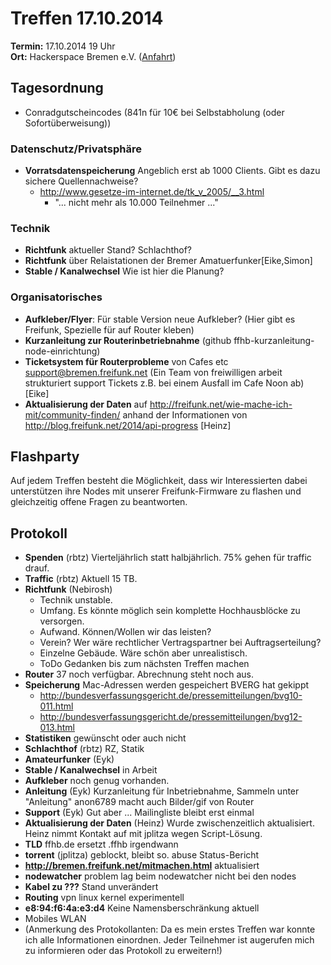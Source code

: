 # Treffen 17.10.2014

**Termin:** 17.10.2014 19 Uhr
<br>
**Ort:** Hackerspace Bremen e.V. ([Anfahrt](https://www.hackerspace-bremen.de/anfahrt/))

## Tagesordnung

* Conradgutscheincodes (841n für 10€ bei Selbstabholung (oder Sofortüberweisung))

### Datenschutz/Privatsphäre

* **Vorratsdatenspeicherung** Angeblich erst ab 1000 Clients. Gibt es dazu sichere Quellennachweise?
  * http://www.gesetze-im-internet.de/tk_v_2005/__3.html
    * "... nicht mehr als 10.000 Teilnehmer ..."

### Technik
* **Richtfunk** aktueller Stand? Schlachthof?
* **Richtfunk** über Relaistationen der Bremer Amatuerfunker[Eike,Simon]
* **Stable / Kanalwechsel** Wie ist hier die Planung?


### Organisatorisches
* **Aufkleber/Flyer**: Für stable Version neue Aufkleber? (Hier gibt es Freifunk, Spezielle für auf Router kleben)
* **Kurzanleitung zur Routerinbetriebnahme** (github ffhb-kurzanleitung-node-einrichtung)
* **Ticketsystem für Routerprobleme** von Cafes etc support@bremen.freifunk.net
(Ein Team von freiwilligen arbeit strukturiert support Tickets z.B. bei einem Ausfall im Cafe Noon ab) [Eike]
* **Aktualisierung der Daten** auf http://freifunk.net/wie-mache-ich-mit/community-finden/ anhand der Informationen von http://blog.freifunk.net/2014/api-progress [Heinz]

## Flashparty 
Auf jedem Treffen besteht die Möglichkeit, dass wir Interessierten dabei unterstützen ihre Nodes mit unserer Freifunk-Firmware zu flashen und gleichzeitig offene Fragen zu beantworten.

## Protokoll

* **Spenden** (rbtz) Vierteljährlich statt halbjährlich. 75% gehen für traffic drauf.
* **Traffic** (rbtz) Aktuell 15 TB.
* **Richtfunk** (Nebirosh)
  * Technik unstable. 
  * Umfang. Es könnte möglich sein komplette Hochhausblöcke zu versorgen.
  * Aufwand. Können/Wollen wir das leisten?
  * Verein? Wer wäre rechtlicher Vertragspartner bei Auftragserteilung?
  * Einzelne Gebäude. Wäre schön aber unrealistisch.
  * ToDo Gedanken bis zum nächsten Treffen machen
* **Router** 37 noch verfügbar. Abrechnung steht noch aus.
* **Speicherung** Mac-Adressen werden gespeichert BVERG hat gekippt
  * http://bundesverfassungsgericht.de/pressemitteilungen/bvg10-011.html
  * http://bundesverfassungsgericht.de/pressemitteilungen/bvg12-013.html
* **Statistiken** gewünscht oder auch nicht
* **Schlachthof** (rbtz) RZ, Statik
* **Amateurfunker** (Eyk)
* **Stable / Kanalwechsel** in Arbeit
* **Aufkleber** noch genug vorhanden.
* **Anleitung** (Eyk) Kurzanleitung für Inbetriebnahme, Sammeln unter "Anleitung" anon6789 macht auch Bilder/gif von Router
* **Support** (Eyk) Gut aber ... Mailingliste bleibt erst einmal
* **Aktualisierung der Daten** (Heinz) Wurde zwischenzeitlich aktualisiert. Heinz nimmt Kontakt auf mit jplitza wegen Script-Lösung.
* **TLD** ffhb.de ersetzt .ffhb irgendwann
* **torrent** (jplitza) geblockt, bleibt so. abuse Status-Bericht
* **http://bremen.freifunk.net/mitmachen.html** aktualisiert
* **nodewatcher** problem lag beim nodewatcher nicht bei den nodes
* **Kabel zu ???** Stand unverändert
* **Routing** vpn linux kernel experimentell
* **e8:94:f6:4a:e3:d4** Keine Namensberschränkung aktuell
* Mobiles WLAN
* (Anmerkung des Protokollanten: Da es mein erstes Treffen war konnte ich alle Informationen einordnen. Jeder Teilnehmer ist augerufen mich zu informieren oder das Protokoll zu erweitern!)